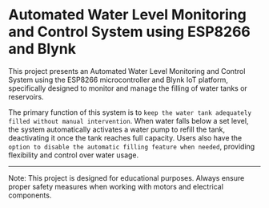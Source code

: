 # Automated Water Level Monitoring and Control System using ESP8266 and Blynk
This project presents an Automated Water Level Monitoring and Control System using the ESP8266 microcontroller and Blynk IoT platform, specifically designed to monitor and manage the filling of water tanks or reservoirs.

The primary function of this system is to `keep the water tank adequately filled without manual intervention`. When water falls below a set level, the system automatically activates a water pump to refill the tank, deactivating it once the tank reaches full capacity. Users also have the `option to disable the automatic filling feature when needed`, providing flexibility and control over water usage.

---
Note: This project is designed for educational purposes. Always ensure proper safety measures when working with motors and electrical components.
